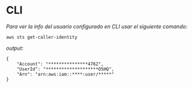 # CLI 

*Para ver la info del usuario configurado en CLI usar el siguiente comando:*
```
aws sts get-caller-identity
```
*output:*
```
{
    "Account": "***************4762", 
    "UserId": "********************O5HQ", 
    "Arn": "arn:aws:iam::****:user/*****"
}
```
